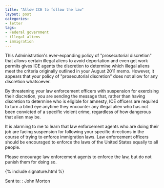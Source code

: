 ```yaml
---
title: "Allow ICE to follow the law"
layout: post
categories:
- letter
tags:
- Federal government
- illegal aliens
- immigration
---
```


This Administration's ever-expanding policy of "prosecutorial discretion" that allows certain illegal aliens to avoid deportation and even get work permits gives ICE agents the discretion to determine which illegal aliens meet the criteria originally outlined in your August 2011 memo. However, it appears that your policy of "prosecutorial discretion" does not allow for any discretion whatsoever.

By threatening your law enforcement officers with suspension for exercising their discretion, you are sending the message that, rather than having discretion to determine who is eligible for amnesty, ICE officers are required to turn a blind eye anytime they encounter any illegal alien who has not been convicted of a specific violent crime, regardless of how dangerous that alien may be.

It is alarming to me to learn that law enforcement agents who are doing their job are facing suspension for following your specific directions in the course of trying to enforce immigration laws. Law enforcement officers should be encouraged to enforce the laws of the United States equally to all people.

Please encourage law enforcement agents to enforce the law, but do not punish them for doing so.

{% include signature.html %}

Sent to:
: John Morton
